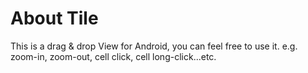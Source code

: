 # About Tile
This is a drag & drop View for Android, you can feel free to use it. e.g. zoom-in, zoom-out, cell click, cell long-click...etc.